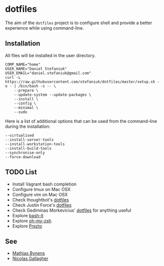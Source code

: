 dotfiles
========

The aim of the `dotfiles` project is to configure shell and provide a better experience while using command-line.

Installation
------------

All files will be installed in the user directory.

    COMP_NAME="home"
    USER_NAME="Daniel Stefaniuk"
    USER_EMAIL="daniel.stefaniuk@gmail.com"
    curl -L https://raw.githubusercontent.com/stefaniuk/dotfiles/master/setup.sh -o - | /bin/bash -s -- \
        --prepare \
        --update-system --update-packages \
        --install \
        --config \
        --minimal \
        --sudo

Here is a list of additional options that can be used from the command-line during the installation:

    --virtualised
    --install-server-tools
    --install-workstation-tools
    --install-build-tools
    --synchronise-only
    --force-download

TODO List
---------

 * Install Vagrant bash completion
 * Configure tmux on Mac OSX
 * Configure vim on Mac OSX
 * Check thoughtbot's [dotfiles](https://github.com/thoughtbot/dotfiles)
 * Check Justin Force's [dotfiles](https://github.com/justinforce/dotfiles)
 * Check Gediminas Morkevicius' [dotfiles](https://github.com/l3pp4rd/dotfiles) for anything useful
 * Explore [bash-it](https://github.com/revans/bash-it)
 * Explore [oh-my-zsh](https://github.com/robbyrussell/oh-my-zsh)
 * Explore [Prezto](https://github.com/sorin-ionescu/prezto)

See
---

 * [Mathias Bynens](https://github.com/mathiasbynens/dotfiles)
 * [Nicolas Gallagher](https://github.com/necolas/dotfiles)
